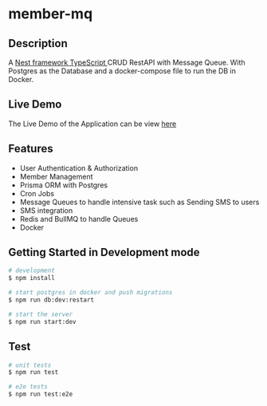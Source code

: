 # member-mq

## Description

A [Nest framework TypeScript ](https://github.com/nestjs/nest) CRUD RestAPI with Message Queue.
With Postgres as the Database and a docker-compose file to run the DB in Docker.

## Live Demo

The Live Demo of the Application can be view [here](https://membrmq-dashboard.vercel.app/)

## Features
- User Authentication & Authorization
- Member Management
- Prisma ORM with Postgres
- Cron Jobs 
- Message Queues to handle intensive task such as Sending SMS to users
- SMS integration
- Redis and BullMQ to handle Queues
- Docker

## Getting Started in Development mode

```bash
# development
$ npm install

# start postgres in docker and push migrations
$ npm run db:dev:restart 

# start the server
$ npm run start:dev
```

## Test

```bash
# unit tests
$ npm run test

# e2e tests
$ npm run test:e2e

```


